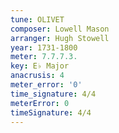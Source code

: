 ```yaml
---
tune: OLIVET
composer: Lowell Mason
arranger: Hugh Stowell
year: 1731-1800
meter: 7.7.7.3.
key: E♭ Major
anacrusis: 4
meter_error: '0'
time_signature: 4/4
meterError: 0
timeSignature: 4/4
---
```

